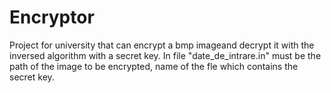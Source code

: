 # Encryptor
Project for university that can encrypt a bmp imageand decrypt it with  the inversed algorithm with a secret key.  In file "date_de_intrare.in" must be the path of the image to be encrypted, name of the fle which contains the secret key.
